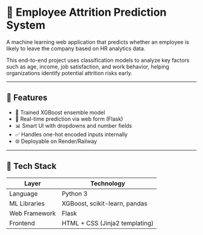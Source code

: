 # 🧠 Employee Attrition Prediction System

A machine learning web application that predicts whether an employee is likely to leave the company based on HR analytics data.

This end-to-end project uses classification models to analyze key factors such as age, income, job satisfaction, and work behavior, helping organizations identify potential attrition risks early.

---

## 🚀 Features

- 🧠 Trained XGBoost ensemble model
- 📝 Real-time prediction via web form (Flask)
- 📊 Smart UI with dropdowns and number fields
- ✅ Handles one-hot encoded inputs internally
- 🌐 Deployable on Render/Railway

---

## 📁 Tech Stack

| Layer        | Technology                  |
|--------------|------------------------------|
| Language     | Python 3                     |
| ML Libraries | XGBoost, scikit-learn, pandas |
| Web Framework| Flask                        |
| Frontend     | HTML + CSS (Jinja2 templating) |
